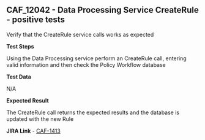 ## CAF_12042 - Data Processing Service CreateRule - positive tests ##

Verify that the CreateRule service calls works as expected

**Test Steps**

Using the Data Processing service perform an CreateRule call, entering valid information and then check the Policy Workflow database

**Test Data**

N/A

**Expected Result**

The CreateRule call returns the expected results and the database is updated with the new Rule

**JIRA Link** - [CAF-1413](https://jira.autonomy.com/browse/CAF-1413)
